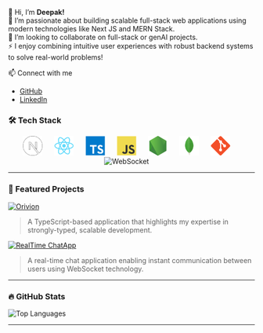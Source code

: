 👋 Hi, I’m **Deepak!**  
👀 I’m passionate about building scalable full-stack web applications using modern technologies like Next JS and MERN Stack.  
💬 I’m looking to collaborate on full-stack or genAI projects.  
⚡ I enjoy combining intuitive user experiences with robust backend systems to solve real-world problems!

📫 Connect with me
- [GitHub](https://github.com/dpokk)
- [LinkedIn](https://www.linkedin.com/in/deepak-reddy-455r/)


### 🛠️ Tech Stack

<div align="center">

<img src="https://raw.githubusercontent.com/devicons/devicon/master/icons/nextjs/nextjs-line.svg" alt="Next.js" width="40" height="40" style="margin-right:20px;"/>
<img src="https://raw.githubusercontent.com/devicons/devicon/master/icons/react/react-original.svg" alt="React.js" width="40" height="40" style="margin-right:20px;"/>
<img src="https://raw.githubusercontent.com/devicons/devicon/master/icons/typescript/typescript-original.svg" alt="TypeScript" width="40" height="40" style="margin-right:20px;"/>
<img src="https://raw.githubusercontent.com/devicons/devicon/master/icons/javascript/javascript-original.svg" alt="JavaScript" width="40" height="40" style="margin-right:20px;"/>
<img src="https://raw.githubusercontent.com/devicons/devicon/master/icons/nodejs/nodejs-original.svg" alt="Node.js" width="40" height="40" style="margin-right:20px;"/>
<img src="https://raw.githubusercontent.com/devicons/devicon/master/icons/mongodb/mongodb-original.svg" alt="MongoDB" width="40" height="40" style="margin-right:20px;"/>
<img src="https://raw.githubusercontent.com/devicons/devicon/master/icons/git/git-original.svg" alt="Git" width="40" height="40" style="margin-right:20px;"/>
<img src="https://cdn-icons-png.flaticon.com/512/906/906361.png" alt="WebSocket" width="40" height="40" style="margin-right:20px;"/>


</div>

---

### 🚀 Featured Projects

[![Orivion](https://img.shields.io/badge/Project-Orivion-blue?style=for-the-badge&logo=typescript)](https://github.com/dpokk/orivion)  
> A TypeScript-based application that highlights my expertise in strongly-typed, scalable development.

[![RealTime ChatApp](https://img.shields.io/badge/Project-RealTime%20ChatApp-green?style=for-the-badge&logo=socketdotio&logoColor=white)](https://github.com/dpokk/realtime-chatapp)  
> A real-time chat application enabling instant communication between users using WebSocket technology.

---

### 🔥 GitHub Stats

![Top Languages](https://github-readme-stats.vercel.app/api/top-langs/?username=dpokk&layout=compact&theme=dark)

---
